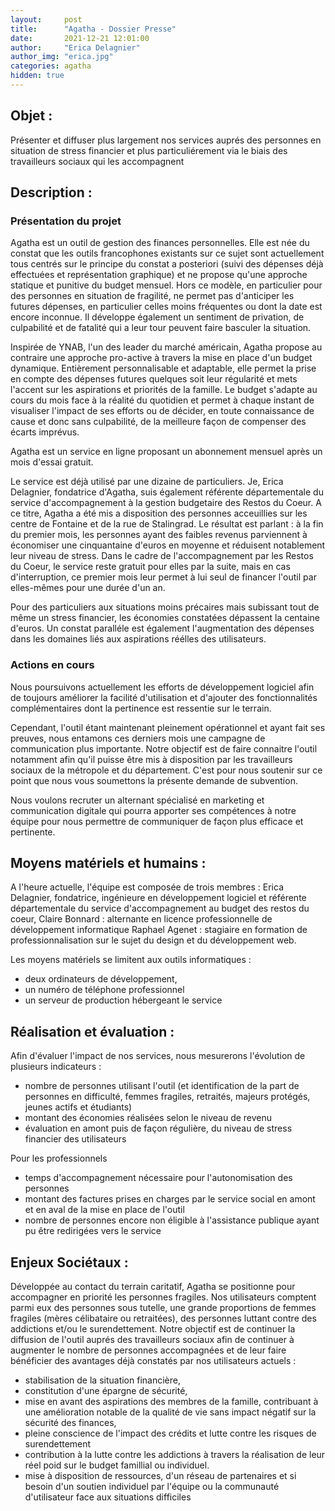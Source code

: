 ```yaml
---
layout:     post
title:      "Agatha - Dossier Presse"
date:       2021-12-21 12:01:00
author:     "Erica Delagnier"
author_img: "erica.jpg"
categories: agatha 
hidden: true
---
```


## Objet : 

Présenter et diffuser plus largement nos services auprés des personnes en situation de stress financier et plus particuliérement via le biais des travailleurs sociaux qui les accompagnent

## Description : 

### Présentation du projet
Agatha est un outil de gestion des finances personnelles.  Elle est née du constat que les outils francophones existants sur ce sujet sont actuellement tous centrés sur le principe du constat a posteriori (suivi des dépenses déjà effectuées et représentation graphique) et ne propose qu'une approche statique et punitive du budget mensuel. Hors ce modèle, en particulier pour des personnes en situation de fragilité, ne permet pas d'anticiper les futures dépenses, en particulier celles moins fréquentes ou dont la date est encore inconnue. Il développe également un sentiment de privation, de culpabilité et de fatalité qui a leur tour peuvent faire basculer la situation. 

Inspirée de YNAB, l'un des leader du marché américain, Agatha propose au contraire une approche pro-active à travers la mise en place d'un budget dynamique.
Entièrement personnalisable et adaptable, elle permet la prise en compte des dépenses futures quelques soit leur régularité et mets l'accent sur les aspirations et priorités de la famille. Le budget s'adapte au cours du mois face à la réalité du quotidien et permet à chaque instant de visualiser l'impact de ses efforts ou de décider, en toute connaissance de cause et donc sans culpabilité, de la meilleure façon de compenser des écarts imprévus.

Agatha est un service en ligne proposant un abonnement mensuel après un mois d'essai gratuit.

Le service est déjà utilisé par une dizaine de particuliers. Je, Erica Delagnier, fondatrice d'Agatha, suis également référente départementale du service d'accompagnement à la gestion budgetaire des Restos du Coeur. A ce titre, Agatha a été mis a disposition des personnes acceuillies sur les centre de Fontaine et de la rue de Stalingrad. 
Le résultat est parlant : à la fin du premier mois, les personnes ayant des faibles revenus parviennent à économiser une cinquantaine d'euros en moyenne et réduisent notablement leur niveau de stress. Dans le cadre de l'accompagnement par les Restos du Coeur, le service reste gratuit pour elles par la suite, mais en cas d'interruption, ce premier mois leur permet à lui seul de financer l'outil par elles-mêmes pour une durée d'un an.

Pour des particuliers aux situations moins précaires mais subissant tout de même un stress financier, les économies constatées dépassent la centaine d'euros. Un constat paralléle est également l'augmentation des dépenses dans les domaines liés aux aspirations réélles des utilisateurs.

### Actions en cours

Nous poursuivons actuellement les efforts de développement logiciel afin de toujours améliorer la facilité d'utilisation et d'ajouter des fonctionnalités complémentaires dont la pertinence est ressentie sur le terrain.

Cependant, l'outil étant maintenant pleinement opérationnel et ayant fait ses preuves, nous entamons ces derniers mois une campagne de communication plus importante. Notre objectif est de faire connaitre l'outil notamment afin qu'il puisse être mis à disposition par les travailleurs sociaux de la métropole et du département. C'est pour nous soutenir sur ce point que nous vous soumettons la présente demande de subvention.

Nous voulons recruter un alternant spécialisé en marketing et communication digitale qui pourra apporter ses compétences à notre équipe pour nous permettre de communiquer de façon plus efficace et pertinente.

## Moyens matériels et humains :

A l'heure actuelle, l'équipe est composée de trois membres : 
Erica Delagnier, fondatrice, ingénieure en développement logiciel et référente départementale du service d'accompagnement au budget des restos du coeur,
Claire Bonnard : alternante en licence professionnelle de développement informatique
Raphael Agenet : stagiaire en formation de professionnalisation sur le sujet du design et du développement web.

Les moyens matériels se limitent aux outils informatiques : 
- deux ordinateurs de développement,
- un numéro de téléphone professionnel
- un serveur de production hébergeant le service

## Réalisation et évaluation : 

Afin d'évaluer l'impact de nos services, nous mesurerons l'évolution de plusieurs indicateurs :

- nombre de personnes utilisant l'outil (et identification de la part de personnes en difficulté, femmes fragiles, retraités, majeurs protégés, jeunes actifs et étudiants)
- montant des économies réalisées selon le niveau de revenu
- évaluation en amont puis de façon régulière, du niveau de stress financier des utilisateurs

Pour les professionnels
- temps d'accompagnement nécessaire pour l'autonomisation des personnes
- montant des factures prises en charges par le service social en amont et en aval de la mise en place de l'outil 
- nombre de personnes encore non éligible à l'assistance publique ayant pu être redirigées vers le service

## Enjeux Sociétaux :

Développée au contact du terrain caritatif, Agatha se positionne pour accompagner en priorité les personnes fragiles. Nos utilisateurs comptent parmi eux des personnes sous tutelle, une grande proportions de femmes fragiles (mères célibataire ou retraitées), des personnes luttant contre des addictions et/ou le surendettement. 
Notre objectif est de continuer la diffusion de l'outil auprés des travailleurs sociaux afin de continuer à augmenter le nombre de personnes accompagnées et de leur faire bénéficier des avantages déjà constatés par nos utilisateurs actuels : 
- stabilisation de la situation financière,
- constitution d'une épargne de sécurité,
- mise en avant des aspirations des membres de la famille, contribuant à une amélioration notable de la qualité de vie sans impact négatif sur la sécurité des finances,
- pleine conscience de l'impact des crédits et lutte contre les risques de surendettement
- contribution à la lutte contre les addictions à travers la réalisation de leur réel poid sur le budget famillial ou individuel.
- mise à disposition de ressources, d'un réseau de partenaires et si besoin d'un soutien individuel par l'équipe ou la communauté d'utilisateur face aux situations difficiles